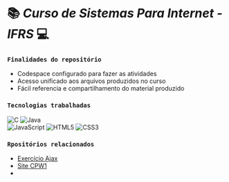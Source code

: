 # 📚 _Curso de Sistemas Para Internet - IFRS_ 💻
### `Finalidades do repositório`
- Codespace configurado para fazer as atividades
- Acesso unificado aos arquivos produzidos no curso
- Fácil referencia e compartilhamento do material produzido <br>

### `Tecnologias trabalhadas`
![C](https://img.shields.io/badge/c-%2300599C.svg?style=for-the-badge&logo=c&logoColor=white)
![Java](https://img.shields.io/badge/java-%23ED8B00.svg?style=for-the-badge&logo=openjdk&logoColor=white)	
![JavaScript](https://img.shields.io/badge/javascript-%23323330.svg?style=for-the-badge&logo=javascript&logoColor=%23F7DF1E)
![HTML5](https://img.shields.io/badge/html5-%23E34F26.svg?style=for-the-badge&logo=html5&logoColor=white)
![CSS3](https://img.shields.io/badge/css3-%231572B6.svg?style=for-the-badge&logo=css3&logoColor=white)<br>

### `Rpositórios relacionados`

-  [Exercício Ajax](https://github.com/LeonardoNoll/ExercicioAjax)
-  [Site CPW1](https://github.com/LeonardoNoll/site_climatech_prototipo)
-
